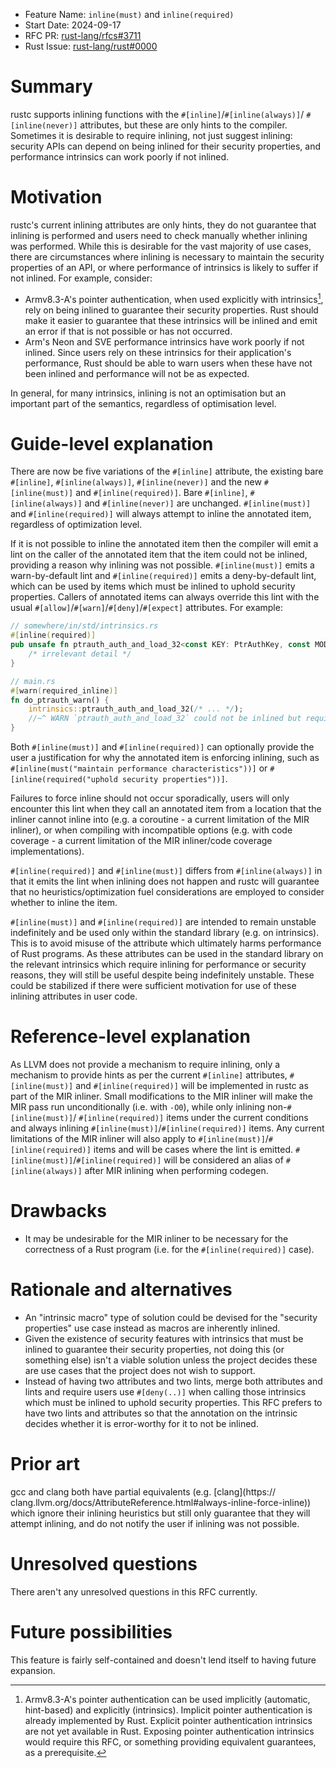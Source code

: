- Feature Name: `inline(must)` and `inline(required)`
- Start Date: 2024-09-17
- RFC PR: [rust-lang/rfcs#3711](https://github.com/rust-lang/rfcs/pull/3711)
- Rust Issue: [rust-lang/rust#0000](https://github.com/rust-lang/rust/issues/0000)

# Summary
[summary]: #summary

rustc supports inlining functions with the `#[inline]`/`#[inline(always)]`/
`#[inline(never)]` attributes, but these are only hints to the compiler.
Sometimes it is desirable to require inlining, not just suggest inlining:
security APIs can depend on being inlined for their security properties, and
performance intrinsics can work poorly if not inlined.

# Motivation
[motivation]: #motivation

rustc's current inlining attributes are only hints, they do not guarantee that
inlining is performed and users need to check manually whether inlining was
performed. While this is desirable for the vast majority of use cases, there are
circumstances where inlining is necessary to maintain the security properties of
an API, or where performance of intrinsics is likely to suffer if not inlined.
For example, consider:

- Armv8.3-A's pointer authentication, when used explicitly with intrinsics[^1],
rely on being inlined to guarantee their security properties. Rust should make
it easier to guarantee that these intrinsics will be inlined and emit an error
if that is not possible or has not occurred.
- Arm's Neon and SVE performance intrinsics have work poorly if not inlined.
Since users rely on these intrinsics for their application's performance, Rust
should be able to warn users when these have not been inlined and performance
will not be as expected.

In general, for many intrinsics, inlining is not an optimisation but an
important part of the semantics, regardless of optimisation level.

[^1]: Armv8.3-A's pointer authentication can be used implicitly (automatic,
hint-based) and explicitly (intrinsics). Implicit pointer authentication is
already implemented by Rust. Explicit pointer authentication intrinsics are not
yet available in Rust. Exposing pointer authentication intrinsics would require
this RFC, or something providing equivalent guarantees, as a prerequisite.

# Guide-level explanation
[guide-level-explanation]: #guide-level-explanation

There are now be five variations of the `#[inline]` attribute, the
existing bare `#[inline]`, `#[inline(always)]`, `#[inline(never)]` and
the new  `#[inline(must)]` and `#[inline(required)]`. Bare `#[inline]`,
`#[inline(always)]` and `#[inline(never)]` are unchanged. `#[inline(must)]`
and `#[inline(required)]` will always attempt to inline the annotated item,
regardless of optimization level.

If it is not possible to inline the annotated item then the compiler will emit
a lint on the caller of the annotated item that the item could not be inlined,
providing a reason why inlining was not possible. `#[inline(must)]` emits a
warn-by-default lint and `#[inline(required)]` emits a deny-by-default lint,
which can be used by items which must be inlined to uphold security properties.
Callers of annotated items can always override this lint with the usual
`#[allow]`/`#[warn]`/`#[deny]`/`#[expect]` attributes. For example:

```rust
// somewhere/in/std/intrinsics.rs
#[inline(required)]
pub unsafe fn ptrauth_auth_and_load_32<const KEY: PtrAuthKey, const MODIFIER: u64, const OFFSET: u32>(value: u64) -> u32 {
    /* irrelevant detail */
}

// main.rs
#[warn(required_inline)]
fn do_ptrauth_warn() {
    intrinsics::ptrauth_auth_and_load_32(/* ... */);
    //~^ WARN `ptrauth_auth_and_load_32` could not be inlined but requires inlining
}
```

Both `#[inline(must)]` and `#[inline(required)]` can optionally provide
the user a justification for why the annotated item is enforcing inlining,
such as `#[inline(must("maintain performance characteristics"))]` or
`#[inline(required("uphold security properties"))]`.

Failures to force inline should not occur sporadically, users will only
encounter this lint when they call an annotated item from a location that the
inliner cannot inline into (e.g. a coroutine - a current limitation of the MIR
inliner), or when compiling with incompatible options (e.g. with code coverage -
a current limitation of the MIR inliner/code coverage implementations).

`#[inline(required)]` and `#[inline(must)]` differs from `#[inline(always)]` in
that it emits the lint when inlining does not happen and rustc will guarantee
that no heuristics/optimization fuel considerations are employed to consider
whether to inline the item.

`#[inline(must)]` and `#[inline(required)]` are intended to remain unstable
indefinitely and be used only within the standard library (e.g. on intrinsics).
This is to avoid misuse of the attribute which ultimately harms performance
of Rust programs. As these attributes can be used in the standard library
on the relevant intrinsics which require inlining for performance or security
reasons, they will still be useful despite being indefinitely unstable. These
could be stabilized if there were sufficient motivation for use of these
inlining attributes in user code.

# Reference-level explanation
[reference-level-explanation]: #reference-level-explanation

As LLVM does not provide a mechanism to require inlining, only a mechanism
to provide hints as per the current `#[inline]` attributes, `#[inline(must)]`
and `#[inline(required)]` will be implemented in rustc as part of the MIR
inliner. Small modifications to the MIR inliner will make the MIR pass run
unconditionally (i.e. with `-O0`), while only inlining non-`#[inline(must)]`/
`#[inline(required)]` items under the current conditions and always inlining
`#[inline(must)]`/`#[inline(required)]` items. Any current limitations of the
MIR inliner will also apply to `#[inline(must)]`/`#[inline(required)]` items and
will be cases where the lint is emitted. `#[inline(must)]`/`#[inline(required)]`
will be considered an alias of `#[inline(always)]` after MIR inlining when
performing codegen.

# Drawbacks
[drawbacks]: #drawbacks

- It may be undesirable for the MIR inliner to be necessary for the correctness
  of a Rust program (i.e. for the `#[inline(required)]` case).

# Rationale and alternatives
[rationale-and-alternatives]: #rationale-and-alternatives

- An "intrinsic macro" type of solution could be devised for the "security
properties" use case instead as macros are inherently inlined.
- Given the existence of security features with intrinsics that must be inlined
to guarantee their security properties, not doing this (or something else)
isn't a viable solution unless the project decides these are use cases that the
project does not wish to support.
- Instead of having two attributes and two lints, merge both attributes and lints
and require users use `#[deny(..)]` when calling those intrinsics which must be
inlined to uphold security properties. This RFC prefers to have two lints and
attributes so that the annotation on the intrinsic decides whether it is
error-worthy for it to not be inlined.

# Prior art
[prior-art]: #prior-art

gcc and clang both have partial equivalents (e.g. [clang](https://
clang.llvm.org/docs/AttributeReference.html#always-inline-force-inline))
which ignore their inlining heuristics but still only guarantee that they
will attempt inlining, and do not notify the user if inlining was not possible.

# Unresolved questions
[unresolved-questions]: #unresolved-questions

There aren't any unresolved questions in this RFC currently.

# Future possibilities
[future-possibilities]: #future-possibilities

This feature is fairly self-contained and doesn't lend itself to having future expansion.
